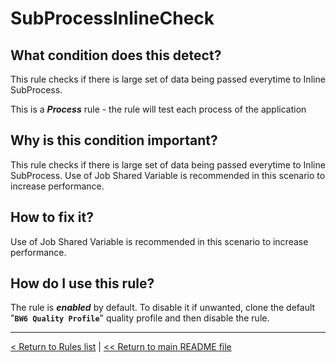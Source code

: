# SubProcessInlineCheck

## What condition does this detect?

This rule checks if there is large set of data being passed everytime to Inline SubProcess.

This is a ***Process*** rule - the rule will test each process of the application

## Why is this condition important?

This rule checks if there is large set of data being passed everytime to Inline SubProcess. Use of Job Shared Variable is recommended in this scenario to increase performance.

## How to fix it?

Use of Job Shared Variable is recommended in this scenario to increase performance.

## How do I use this rule?

The rule is **_enabled_** by default. To disable it if unwanted, clone the default "**`BW6 Quality Profile`**" quality profile and then disable the rule.

---
[< Return to Rules list](./RULES.md) |  [<< Return to main README file](../../../README.md)
